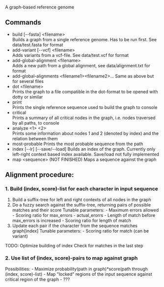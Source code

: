 A graph-based reference genome

## Commands
- build [--fasta] \<filename\>  
  Builds a graph from a single reference genome. Has to be run first. See data/test.fasta for format
- add-variant [--vcf] \<filename\>  
  Adds variants from a vcf-file. See data/test.vcf for format
- add-global-alignment \<filename\>  
  Adds a new path from a global alignment, see data/alignment.txt for format
- add-global-alignments \<filename1\>\<filename2\>...
  Same as above but for several files
- dot \<filename\>  
  Prints the graph to a file compatible in the dot-format to be opened with dotty or similar
- print  
  Prints the single reference sequence used to build the graph to console
- critical  
  Prints a summary of all critical nodes in the graph, i.e. nodes traversed by all paths, to console
- analyze \<1\> \<2\>  
  Prints some information about nodes 1 and 2 (denoted by index) and the relation between them
- most-probable
  Prints the most probable sequence from the path
- index [--lr] [--save/--load]
  Builds an index of the graph. Currently only left-right context based index available. Save/load not fully implemented
- map \<sequence\>
  (NOT FINISHED) Maps a sequence against the graph

## Alignment procedure:
### 1. Build (index, score)-list for each character in input sequence
  1. Build a suffix-tree for left and right contexts of all nodes in the graph<break />
  2. Do a fuzzy search against the suffix-tree, returning pairs of possible matches and their score
    Tunable parameters:
    - Maximum errors allowed
    - Scoring ratio for max_errors - actual_erorrs
    - Length of match before max_errors is increased
    - Scoring ratio for length of match
  3. Update each pair if the character from the sequence matches graph[index]
    Tunable parameters:
    - Scoring ratio for match (can be variant)

  TODO:
  Optimize building of index
  Check for matches in the last step

### 2. Use list of (index, score)-pairs to map against graph
  Possibilities:
    - Maximize probability(path in graph)*score(path through (index, score)-list)
    - Map "locked" regions of the input sequence against critical region of the graph
    - ???

